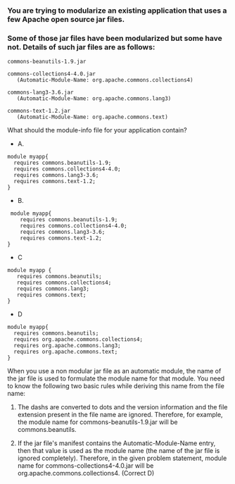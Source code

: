 ### You are trying to modularize an existing application that uses a few Apache open source jar files.
### Some of those jar files have been modularized but some have not. Details of such jar files are as follows:

```
commons-beanutils-1.9.jar

commons-collections4-4.0.jar
   (Automatic-Module-Name: org.apache.commons.collections4)

commons-lang3-3.6.jar
   (Automatic-Module-Name: org.apache.commons.lang3)

commons-text-1.2.jar
   (Automatic-Module-Name: org.apache.commons.text)

``` 

What should the module-info file for your application contain?

* A.
```
module myapp{
  requires commons.beanutils-1.9;
  requires commons.collections4-4.0;
  requires commons.lang3-3.6;
  requires commons.text-1.2;
}
``` 


*   B.
```
 module myapp{
    requires commons.beanutils-1.9;
    requires commons.collections4-4.0;
    requires commons.lang3-3.6;
    requires commons.text-1.2;
}
``` 


* C
```
module myapp {
   requires commons.beanutils;
   requires commons.collections4;
   requires commons.lang3;
   requires commons.text;
}
``` 


* D
```
module myapp{
  requires commons.beanutils;
  requires org.apache.commons.collections4;
  requires org.apache.commons.lang3;
  requires org.apache.commons.text;
}
``` 

When you use a non modular jar file as an automatic module, the name of the jar file is used to formulate the module name for that module.
You need to know the following two basic rules while deriving this name from the file name:

1. The dashs are converted to dots and the version information and the file extension present in the file name are ignored.
Therefore, for example, the module name for commons-beanutils-1.9.jar  will be commons.beanutils.

2. If the jar file's manifest contains the Automatic-Module-Name entry, then that value is used as the module name
(the name of the jar file is ignored completely).
Therefore, in the given problem statement, module name for commons-collections4-4.0.jar will be org.apache.commons.collections4.
(Correct D)